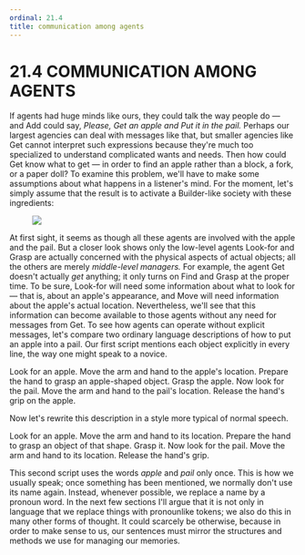 ```yaml
---
ordinal: 21.4
title: communication among agents
---
```


# 21.4 COMMUNICATION AMONG AGENTS 

<p>If agents had huge minds like ours, they could talk the way people do &mdash; and Add could say, <em>Please, Get an apple and Put it in the pail.</em> Perhaps our largest agencies can deal with messages like that, but smaller agencies like Get cannot interpret such expressions because they're much too specialized to understand complicated wants and needs. Then how could Get know what to get &mdash; in order to find an apple rather than a block, a fork, or a paper doll? To examine this problem, we'll have to make some assumptions about what happens in a listener's mind. For the moment, let's simply assume that the result is to activate a Builder-like society with these ingredients:</p>
<figure><img src="/images/ch21/21-4.png"/></figure>
<p>At first sight, it seems as though all these agents are involved with the apple and the pail. But a closer look shows only the low-level agents Look-for and Grasp are actually concerned with the physical aspects of actual objects; all the others are merely <em>middle-level managers.</em> For example, the agent Get doesn't actually <em>get</em> anything; it only turns on Find and Grasp at the proper time. To be sure, Look-for will need some information about what to look for &mdash; that is, about an apple's appearance, and Move will need information about the apple's actual location. Nevertheless, we'll see that this information can become available to those agents without any need for messages from Get. To see how agents can operate without explicit messages, let's compare two ordinary language descriptions of how to put an apple into a pail. Our first script mentions each object explicitly in every line, the way one might speak to a novice.</p>
<p>Look for an apple. Move the arm and hand to the apple's location. Prepare the hand to grasp an apple-shaped object. Grasp the apple. Now look for the pail. Move the arm and hand to the pail's location. Release the hand's grip on the apple.</p>
<p>Now let's rewrite this description in a style more typical of normal speech.</p>
<p>Look for an apple. Move the arm and hand to its location. Prepare the hand to grasp an object of that shape. Grasp it. Now look for the pail. Move the arm and hand to its location. Release the hand's grip.</p>
<p>This second script uses the words <em>apple</em> and <em>pail</em> only once. This is how we usually speak; once something has been mentioned, we normally don't use its name again. Instead, whenever possible, we replace a name by a pronoun word. In the next few sections I'll argue that it is not only in language that we replace things with pronounlike tokens; we also do this in many other forms of thought. It could scarcely be otherwise, because in order to make sense to us, our sentences must mirror the structures and methods we use for managing our memories.</p>